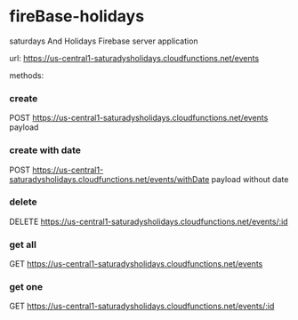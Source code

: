 # fireBase-holidays
saturdays And Holidays Firebase server application


url:
https://us-central1-saturadysholidays.cloudfunctions.net/events

methods:
### create
POST https://us-central1-saturadysholidays.cloudfunctions.net/events
payload

### create with date
POST https://us-central1-saturadysholidays.cloudfunctions.net/events/withDate
payload without date

### delete
DELETE https://us-central1-saturadysholidays.cloudfunctions.net/events/:id

### get all
GET https://us-central1-saturadysholidays.cloudfunctions.net/events

### get one
GET https://us-central1-saturadysholidays.cloudfunctions.net/events/:id